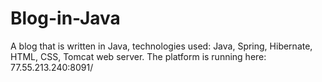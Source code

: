 # Blog-in-Java
A blog that is written in Java, technologies used: Java, Spring, Hibernate, HTML, CSS, Tomcat web server. The platform is running here: 77.55.213.240:8091/
